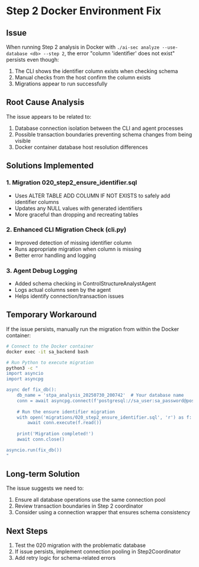 # Step 2 Docker Environment Fix

## Issue
When running Step 2 analysis in Docker with `./ai-sec analyze --use-database <db> --step 2`, the error "column 'identifier' does not exist" persists even though:
1. The CLI shows the identifier column exists when checking schema
2. Manual checks from the host confirm the column exists
3. Migrations appear to run successfully

## Root Cause Analysis
The issue appears to be related to:
1. Database connection isolation between the CLI and agent processes
2. Possible transaction boundaries preventing schema changes from being visible
3. Docker container database host resolution differences

## Solutions Implemented

### 1. Migration 020_step2_ensure_identifier.sql
- Uses ALTER TABLE ADD COLUMN IF NOT EXISTS to safely add identifier columns
- Updates any NULL values with generated identifiers
- More graceful than dropping and recreating tables

### 2. Enhanced CLI Migration Check (cli.py)
- Improved detection of missing identifier column
- Runs appropriate migration when column is missing
- Better error handling and logging

### 3. Agent Debug Logging
- Added schema checking in ControlStructureAnalystAgent
- Logs actual columns seen by the agent
- Helps identify connection/transaction issues

## Temporary Workaround
If the issue persists, manually run the migration from within the Docker container:

```bash
# Connect to the Docker container
docker exec -it sa_backend bash

# Run Python to execute migration
python3 -c "
import asyncio
import asyncpg

async def fix_db():
    db_name = 'stpa_analysis_20250730_200742'  # Your database name
    conn = await asyncpg.connect(f'postgresql://sa_user:sa_password@postgres:5432/{db_name}')
    
    # Run the ensure identifier migration
    with open('migrations/020_step2_ensure_identifier.sql', 'r') as f:
        await conn.execute(f.read())
        
    print('Migration completed!')
    await conn.close()

asyncio.run(fix_db())
"
```

## Long-term Solution
The issue suggests we need to:
1. Ensure all database operations use the same connection pool
2. Review transaction boundaries in Step 2 coordinator
3. Consider using a connection wrapper that ensures schema consistency

## Next Steps
1. Test the 020 migration with the problematic database
2. If issue persists, implement connection pooling in Step2Coordinator
3. Add retry logic for schema-related errors